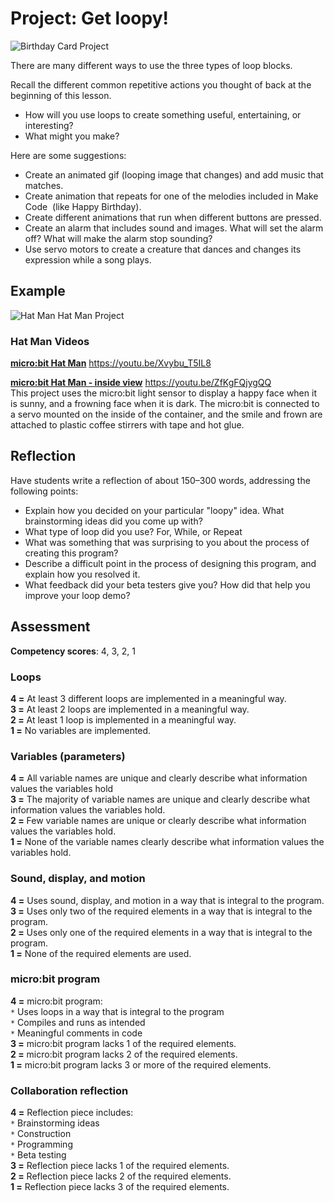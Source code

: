 # Project: Get loopy!

![Birthday Card Project](/static/courses/csintro/iteration/birthday-card.jpg)

There are many different ways to use the three types of loop blocks.

Recall the different common repetitive actions you thought of back at the beginning of this lesson.

* How will you use loops to create something useful, entertaining, or interesting?
* What might you make?

Here are some suggestions:

* Create an animated gif (looping image that changes) and add music that matches.
* Create animation that repeats for one of the melodies included in Make Code  (like Happy Birthday).
* Create different animations that run when different buttons are pressed.
* Create an alarm that includes sound and images. What will set the alarm off? What will make the alarm stop sounding?
* Use servo motors to create a creature that dances and changes its expression while a song plays.

## Example

![Hat Man](/static/courses/csintro/iteration/hatman.png) Hat Man Project

### Hat Man Videos

[**micro:bit Hat Man**](https://youtu.be/Xvybu_T5IL8) https://youtu.be/Xvybu_T5IL8   


[**micro:bit Hat Man - inside view**](https://youtu.be/ZfKgFQjygQQ) https://youtu.be/ZfKgFQjygQQ   
This project uses the micro:bit light sensor to display a happy face when it is sunny, and a frowning face when it is dark. The micro:bit is connected to a servo mounted on the inside of the container, and the smile and frown are attached to plastic coffee stirrers with tape and hot glue.

## Reflection

Have students write a reflection of about 150–300 words, addressing the following points:

* Explain how you decided on your particular "loopy" idea. What brainstorming ideas did you come up with?
* What type of loop did you use? For, While, or Repeat
* What was something that was surprising to you about the process of creating this program?
* Describe a difficult point in the process of designing this program, and explain how you resolved it.
* What feedback did your beta testers give you? How did that help you improve your loop demo?

## Assessment

**Competency scores**: 4, 3, 2, 1

### Loops

**4 =** At least 3 different loops are implemented in a meaningful way.  
**3 =** At least 2 loops are implemented in a meaningful way.  
**2 =** At least 1 loop is implemented in a meaningful way.  
**1 =** No variables are implemented.

### Variables (parameters)

**4 =** All variable names are unique and clearly describe what information values the variables hold  
**3 =** The majority of variable names are unique and clearly describe what information values the variables hold.  
**2 =** Few variable names are unique or clearly describe what information values the variables hold.  
**1 =** None of the variable names clearly describe what information values the variables hold.

### Sound, display, and motion

**4 =** Uses sound, display, and motion in a way that is integral to the program.  
**3 =** Uses only two of the required elements in a way that is integral to the program.  
**2 =** Uses only one of the required elements in a way that is integral to the program.  
**1 =** None of the required elements are used.

### micro:bit program

**4 =** micro:bit program:  
`*` Uses loops in a way that is integral to the program  
`*` Compiles and runs as intended  
`*` Meaningful comments in code  
**3 =** micro:bit program lacks 1 of the required elements.  
**2 =** micro:bit program lacks 2 of the required elements.  
**1 =** micro:bit program lacks 3 or more of the required elements.

### Collaboration reflection

**4 =** Reflection piece includes:  
`*` Brainstorming ideas  
`*` Construction  
`*` Programming  
`*` Beta testing  
**3 =** Reflection piece lacks 1 of the required elements.  
**2 =** Reflection piece lacks 2 of the required elements.  
**1 =** Reflection piece lacks 3 of the required elements.